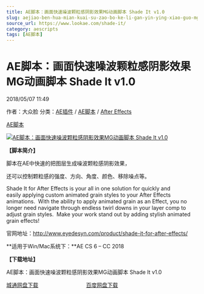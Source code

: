 ```yaml
---
title: AE脚本：画面快速噪波颗粒感阴影效果MG动画脚本 Shade It v1.0
slug: aejiao-ben-hua-mian-kuai-su-zao-bo-ke-li-gan-yin-ying-xiao-guo-mgdong-hua-jiao-ben-shade-it-v1-0
source_url: https://www.lookae.com/shade-it/
category: aescripts
tags: [AE脚本]
---
```

# AE脚本：画面快速噪波颗粒感阴影效果MG动画脚本 Shade It v1.0

2018/05/07 11:49

作者：大众脸
分类：[AE插件](https://www.lookae.com/after-effects/aechajian/) / [AE脚本](https://www.lookae.com/after-effects/aescripts/) / [After Effects](https://www.lookae.com/after-effects/)

[AE脚本](https://www.lookae.com/tag/ae%e8%84%9a%e6%9c%ac/)

[![AE脚本：画面快速噪波颗粒感阴影效果MG动画脚本 Shade It v1.0](https://www.lookae.com/wp-content/uploads/2018/05/Shade-It.jpg "AE脚本：画面快速噪波颗粒感阴影效果MG动画脚本 Shade It v1.0-LookAE.com")](https://www.lookae.com/wp-content/uploads/2018/05/Shade-It.jpg)

**【脚本简介】**

脚本在AE中快速的把图层生成噪波颗粒感阴影效果，

还可以控制颗粒感的强度、方向、角度、颜色、移除噪点等。

Shade It for After Effects is your all in one solution for quickly and easily applying custom animated grain styles to your After Effects animations.  With the ability to apply animated grain as an Effect, you no longer need navigate through endless twirl downs in your layer comp to adjust grain styles.  Make your work stand out by adding stylish animated grain effects!

官网地址：http://www.eyedesyn.com/product/shade-it-for-after-effects/

**适用于Win/Mac系统下：**AE CS 6 – CC 2018

**【下载地址】**

AE脚本：画面快速噪波颗粒感阴影效果MG动画脚本 Shade It v1.0

[城通网盘下载](https://lookae.ctfile.com/fs/680462-289657557)                                [百度网盘下载](https://pan.baidu.com/s/1jIhAGgGBI-xP7pMLOPA5Cw)
